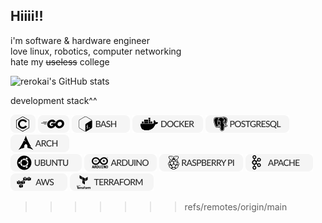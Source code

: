 ## Hiiii!!

i'm software & hardware engineer  
love linux, robotics, computer networking  
hate my ~~useless~~ college   
  
![rerokai's GitHub stats](https://github-readme-stats.vercel.app/api?username=rerokai&show_icons=true&theme=graywhite) 

development stack^^  

![C Bandge](./resourse/c.png) ![Go Bandge](./resourse/go.png) ![Bach Bange](./resourse/bash.png) ![Docker Bandge](./resourse/docker.png) ![Postgressql Bange](./resourse/postgres.png) ![Arch Bange](./resourse/arch.png)  
![Ubuntu Bange](./resourse/ubuntu.png) ![Arduino Bange](./resourse/arduino.png) ![Raspberrypi Bange](./resourse/raspberrypi.png) ![Apache Bange](./resourse/apache.png) ![Aws Bange](./resourse/aws.png) ![Terraform Bange](./resourse/terraform.png)
>>>>>>> refs/remotes/origin/main




